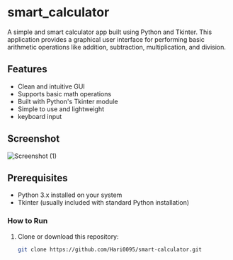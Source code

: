 # smart_calculator
A simple and smart calculator app built using Python and Tkinter. This application provides a graphical user interface for performing basic arithmetic operations like addition, subtraction, multiplication, and division.

## Features

- Clean and intuitive GUI
- Supports basic math operations
- Built with Python's Tkinter module
- Simple to use and lightweight
- keyboard input

## Screenshot
![Screenshot (1)](https://github.com/user-attachments/assets/12edb868-9836-454f-a674-38fa5204a8dc)

## Prerequisites

- Python 3.x installed on your system
- Tkinter (usually included with standard Python installation)

### How to Run

1. Clone or download this repository:
   ```bash
   git clone https://github.com/Hari0095/smart-calculator.git 
